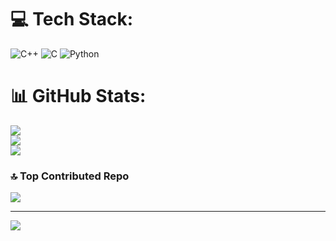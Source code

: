 
# 💻 Tech Stack:
![C++](https://img.shields.io/badge/c++-%2300599C.svg?style=for-the-badge&logo=c%2B%2B&logoColor=white) ![C](https://img.shields.io/badge/c-%2300599C.svg?style=for-the-badge&logo=c&logoColor=white) ![Python](https://img.shields.io/badge/python-3670A0?style=for-the-badge&logo=python&logoColor=ffdd54)
# 📊 GitHub Stats:
![](https://github-readme-stats.vercel.app/api?username=binaryusergearone&theme=dark&hide_border=false&include_all_commits=true&count_private=true)<br/>
![](https://github-readme-streak-stats.herokuapp.com/?user=binaryusergearone&theme=dark&hide_border=false)<br/>
![](https://github-readme-stats.vercel.app/api/top-langs/?username=binaryusergearone&theme=dark&hide_border=false&include_all_commits=true&count_private=true&layout=compact)

### 🔝 Top Contributed Repo
![](https://github-contributor-stats.vercel.app/api?username=binaryusergearone&limit=5&theme=dark&combine_all_yearly_contributions=true)

---
[![](https://visitcount.itsvg.in/api?id=binaryusergearone&icon=0&color=0)](https://visitcount.itsvg.in)

<!-- Proudly created with GPRM ( https://gprm.itsvg.in ) -->
